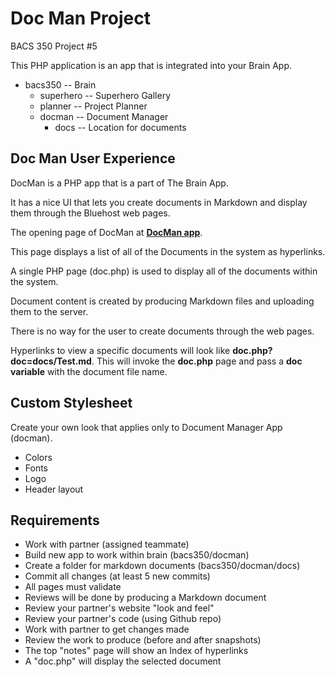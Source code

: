# Doc Man Project

BACS 350 Project #5 

This PHP application is an app that is integrated into your Brain App.

* bacs350 -- Brain
    * superhero -- Superhero Gallery
    * planner -- Project Planner
    * docman -- Document Manager
        * docs -- Location for documents
        
        
## Doc Man User Experience

DocMan is a PHP app that is a part of The Brain App.

It has a nice UI that lets you create documents in Markdown and display them through the Bluehost web pages.

The opening page of DocMan at **[DocMan app](https://unco-bacs.org/bacs350/docman)**.

This page displays a list of all of the Documents in the system as hyperlinks.

A single PHP page (doc.php) is used to display all of the documents within the system.

Document content is created by producing Markdown files and uploading them to the server.

There is no way for the user to create documents through the web pages.

Hyperlinks to view a specific documents will look like **doc.php?doc=docs/Test.md**.  This will invoke the 
**doc.php** page and pass a **doc variable** with the document file name.


## Custom Stylesheet

Create your own look that applies only to Document Manager App (docman).

* Colors
* Fonts
* Logo
* Header layout


## Requirements

* Work with partner (assigned teammate)
* Build new app to work within brain (bacs350/docman)
* Create a folder for markdown documents (bacs350/docman/docs)
* Commit all changes (at least 5 new commits)
* All pages must validate
* Reviews will be done by producing a Markdown document
* Review your partner's website "look and feel"
* Review your partner's code (using Github repo)
* Work with partner to get changes made
* Review the work to produce (before and after snapshots)
* The top "notes" page will show an Index of hyperlinks
* A "doc.php" will display the selected document

